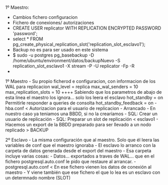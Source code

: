 1º Maestro:
- Cambios fichero configuracion
- Fichero de conexiones/ autorizaciones
- CREATE USER replicator WITH REPLICATION ENCRYPTED PASSWORD 'password';
- select * FROM pg_create_physical_replication_slot('replication_slot_esclavo1');
- Backup no es para ser usado en este sistema
- $ sudo -u postgres pg_basebackup -D /home/ubuntu/environment/datos/backupNuevo -S replication_slot_esclavo1 -X stream -P -U replicator -Fp -R
- 




1º Maestro
    - Su propio ficherod e configuracion, con informacion de los WAL para replicacion
        wal_level = replica	
        max_wal_senders = 10	
        max_replication_slots = 10
        ++++ Sabiendo que los parametros de abajo de esta linea el maestro los ignora... solo los leera el esclavo
        hot_standby = on                                Permitirle responder a queries de consolta
        hot_standby_feedback = on
    - hba.conf < Autorizacion para el usuario de replicacion
    - Arrancado
    - En nuestro caso ya teniamos una BBDD, si no la crearíamos
    - SQL: Crear un usuario de replicación
    - SQL: Preparar un slot de replicación < esclavo1
    - Hacemos un export de la BBDD preparado para ser llevado a un nodo replicado > BACKUP

2º Esclavo
    - La misma configuración que al maestro.
        Solo que él leera las variables de conf que el maestro ignoraba
    - El esclavo lo arranco con la carpeta de datos generada desde el export del maestro
    - Esa carpeta incluye varias cosas:
        - Datos... exportados a traves de WAL... que en el fichero postgresql.auto.conf le pido que restaure al arrancar.
        - postgresql.auto.conf < En ese fichero vienen los datos de conexión al maestro
        - Y viene también que ese fichero el que lo lea es un esclavo con un determnado nombre (SLOT)
        
